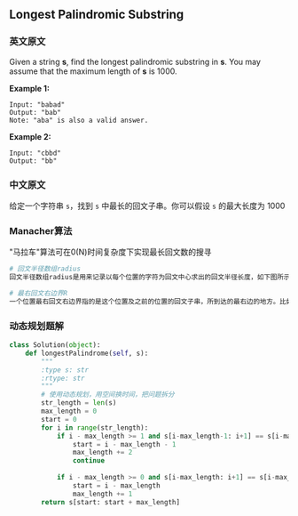 ## Longest Palindromic Substring

### 英文原文

Given a string **s**, find the longest palindromic substring in **s**. You may assume that the maximum length of **s** is 1000.

**Example 1:**

```
Input: "babad"
Output: "bab"
Note: "aba" is also a valid answer.
```

**Example 2:**

```
Input: "cbbd"
Output: "bb"
```

### 中文原文

给定一个字符串 `s`，找到 `s` 中最长的回文子串。你可以假设 `s` 的最大长度为 1000

### Manacher算法

"马拉车"算法可在0(N)时间复杂度下实现最长回文数的搜寻

```python
# 回文半径数组radius
回文半径数组radius是用来记录以每个位置的字符为回文中心求出的回文半径长度，如下图所示，对于p1所指的位置radius[6]的回文半径5，每个位置的回文半径组成的数组就是回文数组，所以#a#c#b#b#c#b#d#s#的回文半径数组为[1, 2, 1, 2, 1, 2, 5, 2, 1, 4, 1, 2, 1, 2, 1, 2, 1]
```

```python
# 最右回文右边界R
一个位置最右回文右边界指的是这个位置及之前的位置的回文子串，所到达的最右边的地方。比如对于字符串#a#c#b#b#c#b#d#s#，求它的每个位置的过程如下：
```

### 动态规划题解

```python
class Solution(object):
    def longestPalindrome(self, s):
        """
        :type s: str
        :rtype: str
        """
        # 使用动态规划，用空间换时间，把问题拆分
        str_length = len(s)
        max_length = 0
        start = 0
        for i in range(str_length):
            if i - max_length >= 1 and s[i-max_length-1: i+1] == s[i-max_length-1: i+1][::-1]:
                start = i - max_length - 1
                max_length += 2
                continue
                
            if i - max_length >= 0 and s[i-max_length: i+1] == s[i-max_length: i+1][::-1]:
                start = i - max_length
                max_length += 1
        return s[start: start + max_length]

```

